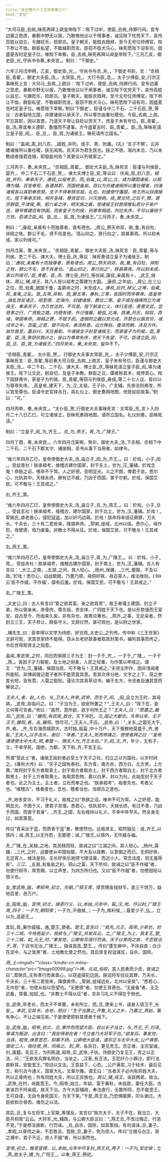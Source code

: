 ```yaml
---
title:"史记卷六十三王世家第三十"
book:"史记"
---
```

“大司马臣_去病_昧死再拜上疏皇帝陛下：陛下过听，使臣_去病_待罪行间。宜专边塞之思虑，暴骸中野无以报，乃敢惟他议以干用事者，诚见陛下忧劳天下，哀怜百姓以自忘，亏膳贬乐，损郎员。皇子赖天，能胜衣趋拜，至今无号位师傅官。陛下恭让不恤，群臣私望，不敢越职而言。臣窃不胜犬马心，昧死愿陛下诏有司，因盛夏吉时定皇子位。唯陛下幸察。臣_去病_昧死再拜以闻皇帝陛下。”三月乙亥，御史臣_光_守尚书令奏_未央宫_。制曰：“下御史。”

六年三月戊申朔，乙亥，御史臣_光_，守尚书令丞_非_，下御史书到，言：“丞相臣_青翟_、御史大夫臣_汤_、太常臣_充_、大行令臣_息_、太子少傅臣_安_行宗正事昧死上言：大司马_去病_上疏曰：‘陛下过听，使臣_去病_待罪行间。宜专边塞之思虑，暴骸中野无以报，乃敢惟他议以干用事者，诚见陛下忧劳天下，哀怜百姓以自忘，亏膳贬乐，损郎员。皇子赖天，能胜衣趋拜，至今无号位师傅官。陛下恭让不恤，群臣私望，不敢越职而言。臣窃不胜犬马心，昧死愿陛下诏有司，因盛夏吉时定皇子位。唯愿陛下幸察。’制曰‘下御史’。臣谨与中二千石、二千石臣_贺_等议：古者裂地立国，并建诸侯以承天子，所以尊宗庙重社稷也。今臣_去病_上疏，不忘其职，因以宣恩，乃道天子卑让自贬以劳天下，虑皇子未有号位。臣_青翟_、臣_汤_等宜奉义遵职，愚憧而不逮事。方今盛夏吉时，臣_青翟_、臣_汤_等昧死请立皇子臣_闳_、臣_旦_、臣_胥_为诸侯王。昧死请所立国名。”

制曰：“盖闻_周_封八百，_姬姓_并列，或子、男、附庸。《礼》‘支子不祭’。云并建诸侯所以重社稷，朕无闻焉。且天非为君生民也。朕之不德，海内未洽，乃以未教成者强君连城，即股肱何劝？其更议以列侯家之。”

三月丙子，奏_未央宫_。“丞相臣_青翟_、御史大夫臣_汤_昧死言：臣谨与列侯臣_婴齐_、中二千石二千石臣_贺_、谏大夫博士臣_安_等议曰：伏闻_周_封八百，_姬姓_并列，奉承天子。_康叔_以祖考显，而_伯禽_以_周公_立，咸为建国诸侯，以相傅为辅。百官奉宪，各遵其职，而国统备矣。窃以为并建诸侯所以重社稷者，四海诸侯各以其职奉贡祭。支子不得奉祭宗祖，礼也。封建使守藩国，帝王所以扶德施化。陛下奉承天统，明开圣绪，尊贤显功，兴灭继绝。续_萧文终_之后于_酂_，褒厉群臣_平津侯_等。昭六亲之序，明天施之属，使诸侯王封君得推私恩分子弟户邑，锡号尊建百有馀国。而家皇子为列侯，则尊卑相逾，列位失序，不可以垂统于万世。臣请立臣_闳_、臣_旦_、臣_胥_为诸侯王。”三月丙子，奏_未央宫_。

制曰：“_康叔_亲属有十而独尊者，褒有德也。_周公_祭天命郊，故_鲁_有白牡、骍刚之牲。群公不毛，贤不肖差也。‘高山仰之，景行向之’，朕甚慕焉。所以抑未成，家以列侯可。”

四月戊寅，奏_未央宫_。“丞相臣_青翟_、御史大夫臣_汤_昧死言：臣_青翟_等与列侯、吏二千石、谏大夫、博士臣_庆_等议：昧死奏请立皇子为诸侯王。制曰：‘_康叔_亲属有十而独尊者，褒有德也。_周公_祭天命郊，故_鲁_有白牡、骍刚之牲。群公不毛，贤不肖差也。“高山仰之，景行向之”，朕甚慕焉。所以抑未成，家以列侯可。’臣_青翟_、臣_汤_、博士臣_将行_等伏闻_康叔_亲属有十，_武王_继体，_周公_辅_成王_，其八人皆以祖考之尊建为大国。_康叔_之年幼，_周公_在三公之位，而_伯禽_据国于鲁，盖爵命之时，未至成人。_康叔_后扞_禄父_之难，_伯禽_殄_淮夷_之乱。昔_五帝_异制，_周_爵五等，_春秋_三等，皆因时而序尊卑。_高皇帝_拨乱世反诸正，昭至德，定海内，封建诸侯，爵位二等。皇子或在襁褓而立为诸侯王，奉承天子，为万世法则，不可易。陛下躬亲仁义，体行圣德，表里文武。显慈孝之行，广贤能之路。内褒有德，外讨强暴。极临_北海_，西溱_月氏_，_匈奴_、_西域_，举国奉师。舆械之费，不赋于民。虚御府之藏以赏元戎，开禁仓以振贫穷，减戍卒之半。_百蛮_之君，靡不向风，承流称意。远方殊俗，重译而朝，泽及方外。故珍兽至，嘉谷兴，天应甚彰。今诸侯支子封至诸侯王，而家皇子为列侯，臣_青翟_、臣_汤_等窃伏孰计之，皆以为尊卑失序，使天下失望，不可。臣请立臣_闳_、臣_旦_、臣_胥_为诸侯王。”四月癸未，奏_未央宫_，留中不下。

“丞相臣_青翟_、太仆臣_贺_、行御史大夫事太常臣_充_、太子少傅臣_安_行宗正事昧死言：臣_青翟_等前奏大司马臣_去病_上疏言，皇子未有号位，臣谨与御史大夫臣_汤_、中二千石、二千石、谏大夫、博士臣_庆_等昧死请立皇子臣_闳_等为诸侯王。陛下让文武，躬自切，及皇子未教。群臣之议，儒者称其术，或悖其心。陛下固辞弗许，家皇子为列侯。臣_青翟_等窃与列侯臣_寿成_等二十七人议，皆曰以为尊卑失序。_高皇帝_建天下，为_汉_太祖，王子孙，广支辅。先帝法则弗改，所以宣至尊也。臣请令史官择吉日，具礼仪上，御史奏舆地图，他皆如前故事。”制曰：“可。”

四月丙申，奏_未央宫_。“太仆臣_贺_行御史大夫事昧死言：太常臣_充_言卜入四月二十八日乙巳，可立诸侯王。臣昧死奏舆地图，请所立国名。礼仪别奏。臣昧死请。”

制曰：“立皇子_闳_为_齐王_，_旦_为_燕王_，_胥_为_广陵王_。”

四月丁酉，奏_未央宫_。六年四月戊寅朔，癸卯，御史大夫_汤_下丞相，丞相下中二千石，二千石下郡太守、诸侯相，丞书从事下当用者。如律令。

“维六年四月乙巳，皇帝使御史大夫_汤_庙立子_闳_为_齐王_。曰：於戏，小子_闳_，受兹青社！朕承祖考，维稽古建尔国家，封于东土，世为_汉_藩辅。於戏念哉！恭朕之诏，惟命不于常。人之好德，克明显光。义之不图，俾君子怠。悉尔心，允执其中，天禄永终。厥有愆不臧，乃凶于而国，害于尔躬。於戏，保国艾民，可不敬与！王其戒之。”

右_齐王_策。

“维六年四月乙巳，皇帝使御史大夫_汤_庙立子_旦_为_燕王_。曰：於戏，小子_旦_，受兹玄社！朕承祖考，维稽古，建尔国家，封于北土，世为_汉_藩辅。於戏！_荤粥氏_虐老兽心，侵犯寇盗，加以奸巧边萌。於戏！朕命将率徂征厥罪，万夫长，千夫长，三十有二君皆来，降旗奔师。_荤粥_徙域，北州以绥。悉尔心，毋作怨，毋俷德，毋乃废备。非教士不得从征。於戏，保国艾民，可不敬与！王其戒之。”

右_燕王_策。

“维六年四月乙巳，皇帝使御史大夫_汤_庙立子_胥_为_广陵王_。曰：於戏，小子_胥_，受兹赤社！朕承祖考，维稽古建尔国家，封于南土，世为_汉_藩辅。古人有言曰：‘_大江_之南，_五湖_之间，其人轻心。_杨州_保疆，_三代_要服，不及以政。’於戏！悉尔心，战战兢兢，乃惠乃顺，毋侗好轶，毋迩宵人，维法维则。《书》云‘臣不作威，不作福’，靡有后羞。於戏，保国艾民，可不敬与！王其戒之。”

右_广陵王_策。

_太史公_曰：古人有言曰“爱之欲其富，亲之欲其贵”。故王者壃土建国，封立子弟，所以褒亲亲，序骨肉，尊先祖，贵支体，广同姓于天下也。是以形势强而王室安。自古至今，所由来久矣。非有异也，故弗论箸也。_燕齐_之事，无足采者。然封立三王，天子恭让，群臣守义，文辞烂然，甚可观也，是以附之世家。

_褚先生_曰：臣幸得以文学为侍郎，好览观_太史公_之列传。传中称《三王世家》文辞可观，求其世家终不能得。窃从长老好故事者取其封策书，编列其事而传之，令后世得观贤主之指意。

盖闻_孝武帝_之时，同日而俱拜三子为王：封一子于_齐_，一子于_广陵_，一子于_燕_。各因子才力智能，及土地之刚柔，人民之轻重，为作策以申戒之。谓王：“世为_汉_藩辅，保国治民，可不敬与！王其戒之。”夫贤主所作，固非浅闻者所能知，非博闻强记君子者所不能究竟其意。至其次序分绝，文字之上下，简之参差长短，皆有意，人莫之能知。谨论次其真草诏书，编于左方，令览者自通其意而解说之。

_王夫人_者，_赵_人也，与_卫夫人_并幸_武帝_，而生子_闳_。_闳_且立为王时，其母病，_武帝_自临问之。曰：“子当为王，欲安所置之？”_王夫人_曰：“陛下在，妾又何等可言者。”帝曰：“虽然，意所欲，欲于何所王之？”_王夫人_曰：“愿置之_雒阳_。”_武帝_曰：“_雒阳_有武库_敖仓_，天下冲厄，_汉_国之大都也。先帝以来，无子王于_雒阳_者。去_雒阳_，馀尽可。”_王夫人_不应。_武帝_曰：“_关东_之国无大于_齐_者。_齐_东负海而城郭大，古时独_临菑_中十万户，天下膏腴地莫盛于_齐_者矣。”_王夫人_以手击头，谢曰：“幸甚。”_王夫人_死而帝痛之，使使者拜之曰：“皇帝谨使使太中大夫_明_奉璧一，赐夫人为_齐王太后_。”子_闳_王_齐_，年少，无有子，立，不幸早死，国绝，为郡。天下称_齐_不宜王云。

所谓“受此土”者，诸侯王始封者必受土于天子之社，归立之以为国社，以岁时祠之。《春秋大传》曰：“天子之国有泰社。东方青，南方赤，西方白，北方黑，上方黄。”故将封于东方者取青土，封于南方者取赤土，封于西方者取白土，封于北方者取黑土，封于上方者取黄土。各取其色物，裹以白茅，封以为社。此始受封于天子者也。此之为主土。主土者，立社而奉之也。“朕承祖考”，祖者先也，考者父也。“维稽古”，维者度也，念也，稽者当也，当顺古之道也。

_齐_地多变诈，不习于礼义，故戒之曰“恭朕之诏，唯命不可为常。人之好德，能明显光。不图于义，使君子怠慢。悉若心，信执其中，天禄长终。有过不善，乃凶于而国，而害于若身”。_齐王_之国，左右维持以礼义，不幸中年早夭。然全身无过，如其策意。

传曰“青采出于蓝，而质青于蓝”者，教使然也。远哉贤主，昭然独见：诫_齐王_以慎内；诫_燕王_以无作怨，无俷德；诫_广陵王_以慎外，无作威与福。

夫_广陵_在_吴越_之地，其民精而轻，故诫之曰“江湖之间，其人轻心。_杨州_葆疆，_三代_之时，迫要使从中国俗服，不大及以政教，以意御之而已。无侗好佚，无迩宵人，维法是则。无长好佚乐驰骋弋猎淫康，而近小人。常念法度，则无羞辱矣”。_三江_、_五湖_有鱼盐之利，铜山之富，天下所仰。故诫之曰“臣不作福”者，勿使行财币，厚赏赐，以立声誉，为四方所归也。又曰“臣不作威”者，勿使因轻以倍义也。

会_孝武帝_崩，_孝昭帝_初立，先朝_广陵王胥_，厚赏赐金钱财币，直三千馀万，益地百里，邑万户。

会_昭帝_崩，_宣帝_初立，缘恩行义，以_本始_元年中，裂_汉_地，尽以封_广陵王胥_四子：一子为_朝阳侯_；一子为_平曲侯_；一子为_南利侯_；最爱少子_弘_，立以为_高密王_。

其后_胥_果作威福，通_楚王_使者。_楚王_宣言曰：“我先_元王_，_高帝_少弟也，封三十二城。今地邑益少，我欲与_广陵王_共发兵云。立_广陵王_为上，我复王_楚_三十二城，如_元王_时。”事发觉，公卿有司请行罚诛。天子以骨肉之故，不忍致法于_胥_，下诏书无治_广陵王_，独诛首恶_楚王_。传曰“蓬生麻中，不扶自直；白沙在泥中，与之皆黑”者，土地教化使之然也。其后胥复祝诅谋反，自杀，国除。

_燕_土<imgalt=""class="kindle-cn-inline-character"src="Image00099.jpg"/>埆，北迫_匈奴_，其人民勇而少虑，故诫之曰“_荤粥氏_无有孝行而禽兽心，以窃盗侵犯边民。朕诏将军往征其罪，万夫长，千夫长，三十有二君皆来，降旗奔师。_荤粥_徙域远处，北州以安矣”。“悉若心，无作怨”者，勿使从俗以怨望也。“无俷德”者，勿使王背德也。“无废备”者，无乏武备，常备_匈奴_也。“非教士不得从征”者，言非习礼义不得在于侧也。

会_武帝_年老长，而太子不幸薨，未有所立，而_旦_使来上书，请身入宿卫于_长安_。_孝武_见其书，击地，怒曰：“生子当置之_齐鲁_礼义之乡，乃置之_燕赵_，果有争心，不让之端见矣。”于是使使即斩其使者于阙下。

会_武帝_崩，_昭帝_初立，_旦_果作怨而望大臣。自以长子当立，与_齐王_子_刘泽_等谋为叛逆，出言曰：“我安得弟在者！今立者乃大将军子也。”欲发兵。事发觉，当诛。_昭帝_缘恩宽忍，抑案不扬。公卿使大臣请，遣宗正与太中大夫_公户满意_、御史二人，偕往使_燕_，风喻之。到_燕_，各异日，更见责王。宗正者，主宗室诸_刘_属籍，先见王，为列陈道_昭帝_实_武帝_子状。侍御史乃复见王，责之以正法，问：“王欲发兵罪名明白，当坐之。_汉家_有正法，王犯纤介小罪过，即行法直断耳，安能宽王。”惊动以文法。王意益下，心恐。_公户满意_习于经术，最后见王，称引古今通义，国家大礼，文章尔雅。谓王曰：“古者天子必内有异姓大夫，所以正骨肉也；外有同姓大夫，所以正异族也。_周公_辅_成王_，诛其两弟，故治。_武帝_在时，尚能宽王。今_昭帝_始立，年幼，富于春秋，未临政，委任大臣。古者诛罚不阿亲戚，故天下治。方今大臣辅政，奉法直行，无敢所阿，恐不能宽王。王可自谨，无自令身死国灭，为天下笑。”于是_燕王旦_乃恐惧服罪，叩头谢过。大臣欲和合骨肉，难伤之以法。

其后_旦_复与左将军_上官桀_等谋反，宣言曰“我次太子，太子不在，我当立，大臣共抑我”云云。大将军_光_辅政，与公卿大臣议曰：“_燕王旦_不改过悔正，行恶不变。”于是修法直断，行罚诛。_旦_自杀，国除，如其策指。有司请诛_旦_妻子。_孝昭_以骨肉之亲，不忍致法，宽赦_旦_妻子，免为庶人。传曰“兰根与白芷，渐之滫中，君子不近，庶人不服”者，所以渐然也。

_宣帝_初立，推恩宣德，以_本始_元年中尽复封_燕王旦_两子：一子为_安定侯_；立_燕_故太子_建_为_广阳王_，以奉_燕王_祭祀。

